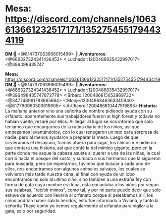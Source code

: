 # **Mesa:** https://discord.com/channels/1063613661232517171/1352754551794434119
**DM:**🩷 <@814737063966015499> 🩷 
**Aventureros:** <@666327324341436452> <:Luchador:1200486835432997017> <@396498435747

**Mesa:** https://discord.com/channels/1063613661232517171/1352754551794434119
**DM:**🩷 <@814737063966015499> 🩷 
**Aventureros:** <@666327324341436452> <:Luchador:1200486835432997017> <@396498435747872778> <:Brbaro:1200486815052869732> <@347748991783665664> <:Monje:1200486846363340840> <@617790960503619605> <:Artificero:1200486810447519895> 
**Historia:** La mañana anterior vino una señorita de nombre  pidiendo ayuda con su orfanato, aparentemente sus trabajadores fueron al high forest y todavía no habían vuelto, rezaré por ellos.
Al llegar al lugar se nos informó que solo teníamos que encargarnos de la rutina diaria de los niños,  así que empezamos levantándolos, con lo cual renegaron un rato para sorpresa de nadie, pero al menos ayudaron a preparar la mesa. Luego de que sirviéramos el desayuno, fuimos afuera para jugar, los chicos me pidieron que contara una historia, así que conté la del mímico gigante, pero en la parte donde me saque la cabeza asuste si querer a una de las niñas, la cual corrió hacia el bosque del susto, y sumado a sus hermanos que la siguieron para buscarla, pero sin esperarnos, tuvimos que buscar a cada uno de ellos, nos encontramos con algunos animales salvajes, los cuales se volvieron más tarde nuestra cena, al final con ayuda de un lobo encontramos no solo al ultimo niño, sino tambien a una extraña fey con forma de gata cuyo nombre era luna, esta encantaba a los niños por según sus palabras, "recibir mimos",  como tal, y por mi parte puedo decir que solo estuve de acuerdo con llevarla al orfanato porque si peleábamos allí, los niños podrían haber salido heridos, esto fue informado a Viviana, y tanto la señorita Thaye como yo iremos regularmente al orfanato para vigilar a la gata, solo por seguridad.


